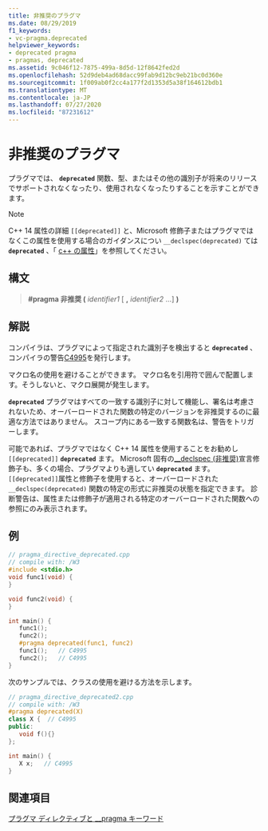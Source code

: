 ```yaml
---
title: 非推奨のプラグマ
ms.date: 08/29/2019
f1_keywords:
- vc-pragma.deprecated
helpviewer_keywords:
- deprecated pragma
- pragmas, deprecated
ms.assetid: 9c046f12-7875-499a-8d5d-12f8642fed2d
ms.openlocfilehash: 52d9deb4ad68dacc99fab9d12bc9eb21bc0d360e
ms.sourcegitcommit: 1f009ab0f2cc4a177f2d1353d5a38f164612bdb1
ms.translationtype: MT
ms.contentlocale: ja-JP
ms.lasthandoff: 07/27/2020
ms.locfileid: "87231612"
---
```

# <a name="deprecated-pragma"></a>非推奨のプラグマ

プラグマでは、 **`deprecated`** 関数、型、またはその他の識別子が将来のリリースでサポートされなくなったり、使用されなくなったりすることを示すことができます。

> [!NOTE]
> C++ 14 属性の詳細 `[[deprecated]]` と、Microsoft 修飾子またはプラグマではなくこの属性を使用する場合のガイダンスについ `__declspec(deprecated)` ては **`deprecated`** 、「 [c++ の属性](../cpp/attributes.md)」を参照してください。

## <a name="syntax"></a>構文

> **#pragma 非推奨 (** *identifier1* [ **,** *identifier2* ...] **)**

## <a name="remarks"></a>解説

コンパイラは、プラグマによって指定された識別子を検出すると **`deprecated`** 、コンパイラの警告[C4995](../error-messages/compiler-warnings/compiler-warning-level-3-c4995.md)を発行します。

マクロ名の使用を避けることができます。 マクロ名を引用符で囲んで配置します。そうしないと、マクロ展開が発生します。

**`deprecated`** プラグマはすべての一致する識別子に対して機能し、署名は考慮されないため、オーバーロードされた関数の特定のバージョンを非推奨するのに最適な方法ではありません。 スコープ内にある一致する関数名は、警告をトリガーします。

可能であれば、プラグマではなく C++ 14 属性を使用することをお勧めし `[[deprecated]]` **`deprecated`** ます。 Microsoft 固有の[__declspec (非推奨)](../cpp/deprecated-cpp.md)宣言修飾子も、多くの場合、プラグマよりも適してい **`deprecated`** ます。 `[[deprecated]]`属性と修飾子を使用すると、オーバーロードされた `__declspec(deprecated)` 関数の特定の形式に非推奨の状態を指定できます。 診断警告は、属性または修飾子が適用される特定のオーバーロードされた関数への参照にのみ表示されます。

## <a name="example"></a>例

```cpp
// pragma_directive_deprecated.cpp
// compile with: /W3
#include <stdio.h>
void func1(void) {
}

void func2(void) {
}

int main() {
   func1();
   func2();
   #pragma deprecated(func1, func2)
   func1();   // C4995
   func2();   // C4995
}
```

次のサンプルでは、クラスの使用を避ける方法を示します。

```cpp
// pragma_directive_deprecated2.cpp
// compile with: /W3
#pragma deprecated(X)
class X {  // C4995
public:
   void f(){}
};

int main() {
   X x;   // C4995
}
```

## <a name="see-also"></a>関連項目

[プラグマ ディレクティブと __pragma キーワード](../preprocessor/pragma-directives-and-the-pragma-keyword.md)
